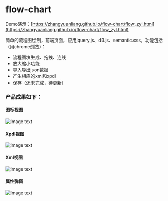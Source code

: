 # flow-chart

  Demo演示：[https://zhangyuanliang.github.io/flow-chart/flow_zyl.html](https://zhangyuanliang.github.io/flow-chart/flow_zyl.html)
  
  简单的流程图绘制，前端页面，应用jquery.js、d3.js、semantic.css，功能包括（用chrome浏览）：
  - 流程图块生成、拖拽、连线
  - 放大缩小功能
  - 导入导出json数据
  - 产生相应的xml和xpdl
  - 保存（还未完成，待更新）
### 产品成果如下：
#### 图标视图
![Image text](https://github.com/zhangyuanliang/flow-chart/blob/master/img/img_1.jpg)
#### Xpdl视图
![Image text](https://github.com/zhangyuanliang/flow-chart/blob/master/img/img_2.jpg)
#### Xml视图
![Image text](https://github.com/zhangyuanliang/flow-chart/blob/master/img/img_3.jpg)
#### 属性弹窗
![Image text](https://github.com/zhangyuanliang/flow-chart/blob/master/img/img_4.jpg)

